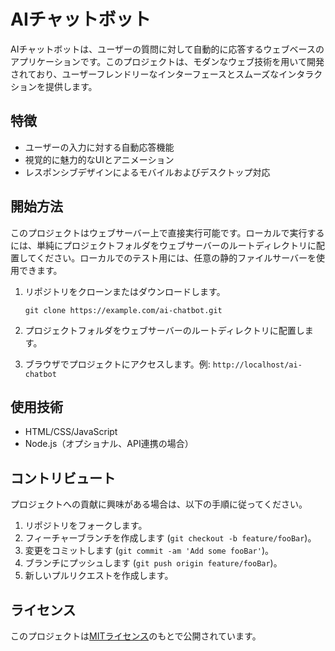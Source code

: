# AIチャットボット

AIチャットボットは、ユーザーの質問に対して自動的に応答するウェブベースのアプリケーションです。このプロジェクトは、モダンなウェブ技術を用いて開発されており、ユーザーフレンドリーなインターフェースとスムーズなインタラクションを提供します。

## 特徴

- ユーザーの入力に対する自動応答機能
- 視覚的に魅力的なUIとアニメーション
- レスポンシブデザインによるモバイルおよびデスクトップ対応

## 開始方法

このプロジェクトはウェブサーバー上で直接実行可能です。ローカルで実行するには、単純にプロジェクトフォルダをウェブサーバーのルートディレクトリに配置してください。ローカルでのテスト用には、任意の静的ファイルサーバーを使用できます。

1. リポジトリをクローンまたはダウンロードします。

    ```
    git clone https://example.com/ai-chatbot.git
    ```

2. プロジェクトフォルダをウェブサーバーのルートディレクトリに配置します。

3. ブラウザでプロジェクトにアクセスします。例: `http://localhost/ai-chatbot`

## 使用技術

- HTML/CSS/JavaScript
- Node.js（オプショナル、API連携の場合）

## コントリビュート

プロジェクトへの貢献に興味がある場合は、以下の手順に従ってください。

1. リポジトリをフォークします。
2. フィーチャーブランチを作成します (`git checkout -b feature/fooBar`)。
3. 変更をコミットします (`git commit -am 'Add some fooBar'`)。
4. ブランチにプッシュします (`git push origin feature/fooBar`)。
5. 新しいプルリクエストを作成します。

## ライセンス

このプロジェクトは[MITライセンス](LICENSE)のもとで公開されています。
